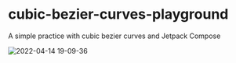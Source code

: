 # cubic-bezier-curves-playground
A simple practice with cubic bezier curves and Jetpack Compose

![2022-04-14 19-09-36](https://user-images.githubusercontent.com/36607930/163415634-04b72b6c-e034-45b5-9acc-27f16b6386b6.gif)
